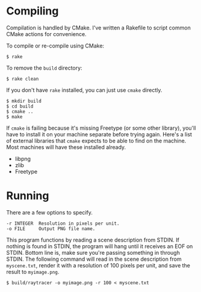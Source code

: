 # Compiling

Compilation is handled by CMake. I've written a Rakefile to script common CMake actions for convenience.

To compile or re-compile using CMake:

```
$ rake
```

To remove the `build` directory:

```
$ rake clean
```

If you don't have `rake` installed, you can just use `cmake` directly.

```
$ mkdir build
$ cd build
$ cmake ..
$ make
```

If `cmake` is failing because it's missing Freetype (or some other library), you'll have to install it on your machine separate before trying again. Here's a list of external libraries that `cmake` expects to be able to find on the machine. Most machines will have these installed already.

* libpng
* zlib
* Freetype

# Running

There are a few options to specify.

```
-r INTEGER  Resolution in pixels per unit.
-o FILE     Output PNG file name.
```

This program functions by reading a scene description from STDIN. If nothing is found in STDIN, the program will hang until it receives an EOF on STDIN. Bottom line is, make sure you're passing something in through STDIN. The following command will read in the scene description from `myscene.txt`, render it with a resolution of 100 pixels per unit, and save the result to `myimage.png`.

```
$ build/raytracer -o myimage.png -r 100 < myscene.txt
```
